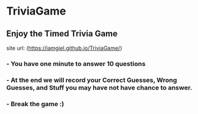 # TriviaGame
## Enjoy the Timed Trivia Game 
site url: 
(https://iamgiel.github.io/TriviaGame/)
### - You have one minute to answer 10 questions
### - At the end we will record your Correct Guesses, Wrong Guesses, and Stuff you may have not have chance to answer.
### - Break the game :)